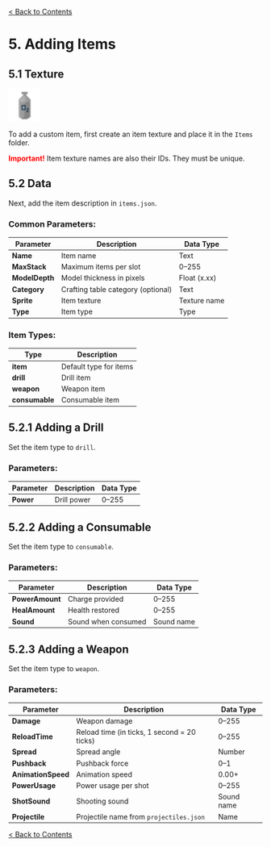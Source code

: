 [< Back to Contents](../README.md)

# 5. Adding Items

## 5.1 Texture
<img src="../Images/oxygen.png" alt="Oxygen" width="64" height="64">

To add a custom item, first create an item texture and place it in the `Items` folder.

<span style="color:red;">**Important!**</span> Item texture names are also their IDs. They must be unique.

## 5.2 Data
Next, add the item description in `items.json`.

### Common Parameters:
<table>
  <thead>
    <tr>
      <th>Parameter</th>
      <th>Description</th>
      <th>Data Type</th>
    </tr>
  </thead>
  <tbody>
    <tr>
      <td><strong>Name</strong></td>
      <td>Item name</td>
      <td>Text</td>
    </tr>
    <tr>
      <td><strong>MaxStack</strong></td>
      <td>Maximum items per slot</td>
      <td>0–255</td>
    </tr>
    <tr>
      <td><strong>ModelDepth</strong></td>
      <td>Model thickness in pixels</td>
      <td>Float (x.xx)</td>
    </tr>
    <tr>
      <td><strong>Category</strong></td>
      <td>Crafting table category (optional)</td>
      <td>Text</td>
    </tr>
    <tr>
      <td><strong>Sprite</strong></td>
      <td>Item texture</td>
      <td>Texture name</td>
    </tr>
    <tr>
      <td><strong>Type</strong></td>
      <td>Item type</td>
      <td>Type</td>
    </tr>
  </tbody>
</table>

### Item Types:
<table>
  <thead>
    <tr>
      <th>Type</th>
      <th>Description</th>
    </tr>
  </thead>
  <tbody>
    <tr>
      <td><strong>item</strong></td>
      <td>Default type for items</td>
    </tr>
    <tr>
      <td><strong>drill</strong></td>
      <td>Drill item</td>
    </tr>
    <tr>
      <td><strong>weapon</strong></td>
      <td>Weapon item</td>
    </tr>
    <tr>
      <td><strong>consumable</strong></td>
      <td>Consumable item</td>
    </tr>
  </tbody>
</table>

## 5.2.1 Adding a Drill
Set the item type to `drill`.

### Parameters:
<table>
  <thead>
    <tr>
      <th>Parameter</th>
      <th>Description</th>
      <th>Data Type</th>
    </tr>
  </thead>
  <tbody>
    <tr>
      <td><strong>Power</strong></td>
      <td>Drill power</td>
      <td>0–255</td>
    </tr>
  </tbody>
</table>

## 5.2.2 Adding a Consumable
Set the item type to `consumable`.

### Parameters:
<table>
  <thead>
    <tr>
      <th>Parameter</th>
      <th>Description</th>
      <th>Data Type</th>
    </tr>
  </thead>
  <tbody>
    <tr>
      <td><strong>PowerAmount</strong></td>
      <td>Charge provided</td>
      <td>0–255</td>
    </tr>
    <tr>
      <td><strong>HealAmount</strong></td>
      <td>Health restored</td>
      <td>0–255</td>
    </tr>
    <tr>
      <td><strong>Sound</strong></td>
      <td>Sound when consumed</td>
      <td>Sound name</td>
    </tr>
  </tbody>
</table>

## 5.2.3 Adding a Weapon
Set the item type to `weapon`.

### Parameters:
<table>
  <thead>
    <tr>
      <th>Parameter</th>
      <th>Description</th>
      <th>Data Type</th>
    </tr>
  </thead>
  <tbody>
    <tr>
      <td><strong>Damage</strong></td>
      <td>Weapon damage</td>
      <td>0–255</td>
    </tr>
    <tr>
      <td><strong>ReloadTime</strong></td>
      <td>Reload time (in ticks, 1 second = 20 ticks)</td>
      <td>0–255</td>
    </tr>
    <tr>
      <td><strong>Spread</strong></td>
      <td>Spread angle</td>
      <td>Number</td>
    </tr>
    <tr>
      <td><strong>Pushback</strong></td>
      <td>Pushback force</td>
      <td>0–1</td>
    </tr>
    <tr>
      <td><strong>AnimationSpeed</strong></td>
      <td>Animation speed</td>
      <td>0.00+</td>
    </tr>
    <tr>
      <td><strong>PowerUsage</strong></td>
      <td>Power usage per shot</td>
      <td>0–255</td>
    </tr>
    <tr>
      <td><strong>ShotSound</strong></td>
      <td>Shooting sound</td>
      <td>Sound name</td>
    </tr>
    <tr>
      <td><strong>Projectile</strong></td>
      <td>Projectile name from <code>projectiles.json</code></td>
      <td>Name</td>
    </tr>
  </tbody>
</table>

[< Back to Contents](../README.md)
